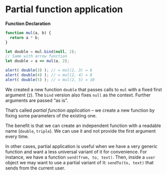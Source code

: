 # Partial function application

**Function Declaration**
```js
function mul(a, b) {
  return a * b;
}

let double = mul.bind(null, 2);
// Same with arrow function
let double = a => mul(a, 2);

alert( double(3) ); // = mul(2, 3) = 6
alert( double(4) ); // = mul(2, 4) = 8
alert( double(5) ); // = mul(2, 5) = 10
```

We created a new function `double` that passes calls to `mul` with a fixed first argument (`2`). The `bind` version also fixes `null` as the context. Further arguments are passed “as is”.

That’s called *partial function application* – we create a new function by fixing some parameters of the existing one.

The benefit is that we can create an independent function with a readable name (`double`, `triple`). We can use it and not provide the first argument every time.

In other cases, partial application is useful when we have a very generic function and want a less universal variant of it for convenience. For instance, we have a function `send(from, to, text)`. Then, inside a `user` object we may want to use a partial variant of it: `sendTo(to, text)` that sends from the current user.
